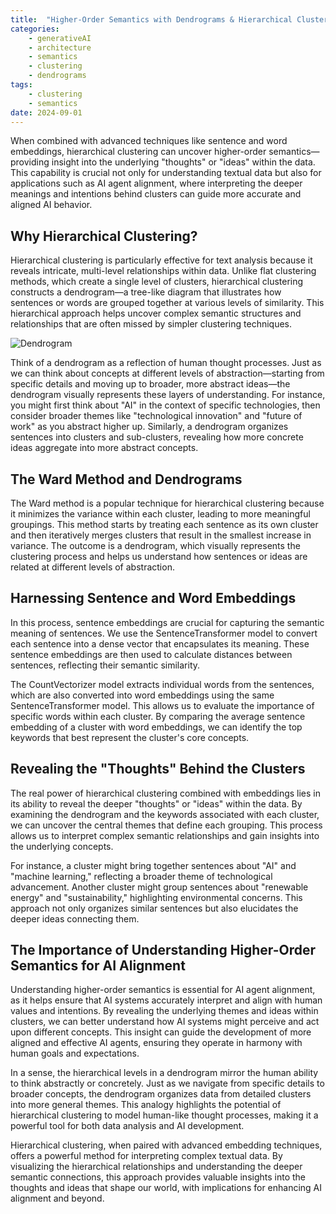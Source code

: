 ```yaml
---
title:  "Higher-Order Semantics with Dendrograms & Hierarchical Clustering"
categories: 
    - generativeAI
    - architecture
    - semantics
    - clustering
    - dendrograms
tags: 
    - clustering
    - semantics
date: 2024-09-01
---
```


When combined with advanced techniques like sentence and word embeddings, hierarchical clustering can uncover higher-order semantics—providing insight into the underlying "thoughts" or "ideas" within the data. This capability is crucial not only for understanding textual data but also for applications such as AI agent alignment, where interpreting the deeper meanings and intentions behind clusters can guide more accurate and aligned AI behavior.

## Why Hierarchical Clustering?

Hierarchical clustering is particularly effective for text analysis because it reveals intricate, multi-level relationships within data. Unlike flat clustering methods, which create a single level of clusters, hierarchical clustering constructs a dendrogram—a tree-like diagram that illustrates how sentences or words are grouped together at various levels of similarity. This hierarchical approach helps uncover complex semantic structures and relationships that are often missed by simpler clustering techniques.

![Dendrogram](dendrogram_with_keywords.png)

Think of a dendrogram as a reflection of human thought processes. Just as we can think about concepts at different levels of abstraction—starting from specific details and moving up to broader, more abstract ideas—the dendrogram visually represents these layers of understanding. For instance, you might first think about "AI" in the context of specific technologies, then consider broader themes like "technological innovation" and "future of work" as you abstract higher up. Similarly, a dendrogram organizes sentences into clusters and sub-clusters, revealing how more concrete ideas aggregate into more abstract concepts.

## The Ward Method and Dendrograms

The Ward method is a popular technique for hierarchical clustering because it minimizes the variance within each cluster, leading to more meaningful groupings. This method starts by treating each sentence as its own cluster and then iteratively merges clusters that result in the smallest increase in variance. The outcome is a dendrogram, which visually represents the clustering process and helps us understand how sentences or ideas are related at different levels of abstraction.

## Harnessing Sentence and Word Embeddings

In this process, sentence embeddings are crucial for capturing the semantic meaning of sentences. We use the SentenceTransformer model to convert each sentence into a dense vector that encapsulates its meaning. These sentence embeddings are then used to calculate distances between sentences, reflecting their semantic similarity.

The CountVectorizer model extracts individual words from the sentences, which are also converted into word embeddings using the same SentenceTransformer model. This allows us to evaluate the importance of specific words within each cluster. By comparing the average sentence embedding of a cluster with word embeddings, we can identify the top keywords that best represent the cluster's core concepts.

## Revealing the "Thoughts" Behind the Clusters

The real power of hierarchical clustering combined with embeddings lies in its ability to reveal the deeper "thoughts" or "ideas" within the data. By examining the dendrogram and the keywords associated with each cluster, we can uncover the central themes that define each grouping. This process allows us to interpret complex semantic relationships and gain insights into the underlying concepts.

For instance, a cluster might bring together sentences about "AI" and "machine learning," reflecting a broader theme of technological advancement. Another cluster might group sentences about "renewable energy" and "sustainability," highlighting environmental concerns. This approach not only organizes similar sentences but also elucidates the deeper ideas connecting them.

## The Importance of Understanding Higher-Order Semantics for AI Alignment

Understanding higher-order semantics is essential for AI agent alignment, as it helps ensure that AI systems accurately interpret and align with human values and intentions. By revealing the underlying themes and ideas within clusters, we can better understand how AI systems might perceive and act upon different concepts. This insight can guide the development of more aligned and effective AI agents, ensuring they operate in harmony with human goals and expectations.

In a sense, the hierarchical levels in a dendrogram mirror the human ability to think abstractly or concretely. Just as we navigate from specific details to broader concepts, the dendrogram organizes data from detailed clusters into more general themes. This analogy highlights the potential of hierarchical clustering to model human-like thought processes, making it a powerful tool for both data analysis and AI development.

Hierarchical clustering, when paired with advanced embedding techniques, offers a powerful method for interpreting complex textual data. By visualizing the hierarchical relationships and understanding the deeper semantic connections, this approach provides valuable insights into the thoughts and ideas that shape our world, with implications for enhancing AI alignment and beyond.